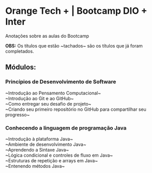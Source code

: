 # Orange Tech + | Bootcamp DIO + Inter
Anotações sobre as aulas do Bootcamp 

**OBS:** Os títulos que estão ~tachados~ são os títulos que já foram completados.

## Módulos:
### Princípios de Desenvolvimento de Software 
~Introdução ao Pensamento Computacional~  
~Introdução ao Git e ao GitHub~  
~Como entregar seu desafio de projeto~  
~Criando seu primeiro repositório no GitHub para compartilhar seu progresso~ 

### Conhecendo a linguagem de programação Java
~Introdução à plataforma Java~  
~Ambiente de desenvolvimento Java~  
~Aprendendo a Sintaxe Java~  
~Lógica condicional e controles de fluxo em Java~  
~Estruturas de repetição e arrays em Java~  
~Entenendo métodos Java~  
